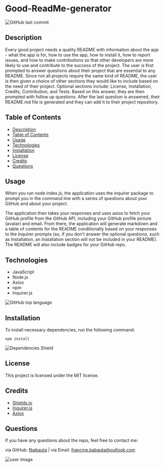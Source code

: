 # Good-ReadMe-generator

![GitHub last commit](https://img.shields.io/github/last-commit/fbabauta/Good-ReadMe-generator)

## Description
Every good project needs a quality README with information about the app - what the app is for, how to use the app, how to install it, how to report issues, and how to make contributions so that other developers are more likely to use and contribute to the success of the project. The user is first prompted to answer questions about their project that are essential to any README. Since not all projects require the same kind of README, the user is then given a choice of other sections they would like to include based on the need of their project. Optional sections include: License, Installation, Credits, Contribution, and Tests. Based on this answer, they are then prompted with follow up questions. After the last question is answered, their README.md file is generated and they can add it to their project repository.

## Table of Contents
  - [Description](#description)
  - [Table of Contents](#table-of-contents)
  - [Usage](#usage)
  - [Technologies](#technologies)
  - [Installation](#installation)
  - [License](#license)
  - [Credits](#credits)
  - [Questions](#questions)

## Usage
When you run node index.js, the application uses the inquirer package to prompt you in the command line with a series of questions about your GitHub and about your project.

The application then takes your responses and uses axios to fetch your GitHub profile from the GitHub API, including your GitHub profile picture (avatar) and email. From there, the application will generate markdown and a table of contents for the README conditionally based on your responses to the Inquirer prompts (so, if you don't answer the optional questions, such as Installation, an Installation section will not be included in your README). The README will also include badges for your GitHub repo.

## Technologies
* JavaScript
* Node.js
* Axios
* npm
* Inquirer.js

![GitHub top language](https://img.shields.io/github/languages/top/fbabauta/Good-ReadMe-generator)


## Installation
To install necessary dependencies, run the following command: 
``` 
npm install 
``` 
![Dependencies Shield](https://img.shields.io/david/fbabauta/Good-ReadMe-generator)

## License
This project is licensed under the MIT license.

## Credits
* [Shields.io](https://github.com/badges/shields)
* [Inquirer.js](https://www.npmjs.com/package/inquirer)
* [Axios](https://github.com/axios/axios)

## Questions
If you have any questions about the repo, feel free to contact me:

via GitHub: [fbabauta](https://github.com/fbabauta) | via Email: francine.babauta@outlook.com

![user image](https://avatars1.githubusercontent.com/u/70370805?s=460&u=1cd11eb811c3ac3a5d189a21702c464e28dbc8bf&v=4)